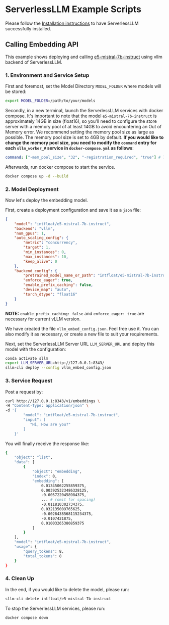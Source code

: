 # ServerlessLLM Example Scripts
Please follow the [Installation instructions](https://serverlessllm.github.io/docs/stable/getting_started/installation) to have ServerlessLLM successfully installed.
## Calling Embedding API
This example shows deploying and calling [e5-mistral-7b-instruct](https://huggingface.co/intfloat/e5-mistral-7b-instruct) using vllm backend of ServerlessLLM.

### 1. Environment and Service Setup
First and foremost, set the Model Directory `MODEL_FOLDER` where models will be stored:
```bash
export MODEL_FOLDER=/path/to/your/models
```
Secondly, in a new terminal, launch the ServerlessLLM services with docker compose. It's important to note that the model `e5-mistral-7b-instruct` is approximately 14GB in size (float16), so you'll need to configure the store server with a memory pool of at least 14GB to avoid encountering an Out of Memory error. We recommend setting the memory pool size as large as possible. The memory pool size is set to 4GB by default. **If you would like to change the memory pool size, you need to modify the `command` entry for each `sllm_worker_#` service in `docker-compose.yml` as follows**:

```yaml
command: ["-mem_pool_size", "32", "-registration_required", "true"] # This command line option will set a memory pool size of 32GB for each worker node.
```

Afterwards, run docker compose to start the service.

```bash
docker compose up -d --build
```

### 2. Model Deployment
Now let's deploy the embedding model.

First, create a deployment configuration and save it as a `json` file:
```json
{
    "model": "intfloat/e5-mistral-7b-instruct",
    "backend": "vllm",
    "num_gpus": 1,
    "auto_scaling_config": {
        "metric": "concurrency",
        "target": 1,
        "min_instances": 0,
        "max_instances": 10,
        "keep_alive": 0
    },
    "backend_config": {
        "pretrained_model_name_or_path": "intfloat/e5-mistral-7b-instruct",
        "enforce_eager": true,
        "enable_prefix_caching": false,
        "device_map": "auto",
        "torch_dtype": "float16"
    }
}
```
**NOTE:** `enable_prefix_caching: false` and `enforce_eager: true` are necessary for current vLLM version.

We have created the file `vllm_embed_config.json`. Feel free use it. You can also modify it as necessary, or create a new file to suit your requirements.

Next, set the ServerlessLLM Server URL `LLM_SERVER_URL` and deploy this model with the configuration:
```bash
conda activate sllm
export LLM_SERVER_URL=http://127.0.0.1:8343/
sllm-cli deploy --config vllm_embed_config.json
```

### 3. Service Request
Post a request by:
```bash
curl http://127.0.0.1:8343/v1/embeddings \
-H "Content-Type: application/json" \
-d '{
        "model": "intfloat/e5-mistral-7b-instruct",
        "input": [
           "Hi, How are you?"
        ]
    }'
```
You will finally receive the response like:
```bash
{
    "object": "list",
    "data": [
        {
            "object": "embedding",
            "index": 0,
            "embedding": [
                0.01345062255859375,
                0.003925323486328125,
                -0.0057220458984375,
                ... # (omit for spacing)
                -0.011810302734375,
                0.032135009765625,
                -0.0028438568115234375,
                -0.0107421875,
                0.01003265380859375
            ]
        }
    ],
    "model": "intfloat/e5-mistral-7b-instruct",
    "usage": {
        "query_tokens": 8,
        "total_tokens": 8
    }
}
```

### 4. Clean Up
In the end, if you would like to delete the model, please run:
```bash
sllm-cli delete intfloat/e5-mistral-7b-instruct
```

To stop the ServerlessLLM services, please run:
```bash
docker compose down
```